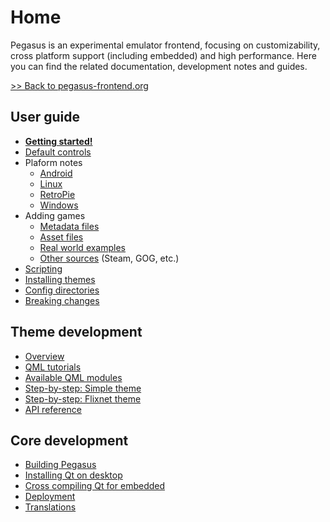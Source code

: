 # Home

Pegasus is an experimental emulator frontend, focusing on customizability, cross platform support (including embedded) and high performance. Here you can find the related documentation, development notes and guides.

[&gt;&gt; Back to pegasus-frontend.org](http://pegasus-frontend.org/)


## User guide

- [**Getting started!**](user-guide/getting-started.md)
- [Default controls](user-guide/controls.md)
- Plaform notes
    - [Android](user-guide/platform-android.md)
    - [Linux](user-guide/platform-linux.md)
    - [RetroPie](user-guide/platform-retropie.md)
    - [Windows](user-guide/platform-windows.md)
- Adding games
    - [Metadata files](user-guide/meta-files.md)
    - [Asset files](user-guide/meta-assets.md)
    - [Real world examples](user-guide/meta-examples.md)
    - [Other sources](user-guide/meta-sources.md) (Steam, GOG, etc.)
- [Scripting](user-guide/scripting.md)
- [Installing themes](user-guide/installing-themes.md)
- [Config directories](user-guide/config-dirs.md)
- [Breaking changes](user-guide/breaking-changes.md)

## Theme development

- [Overview](themes/overview.md)
- [QML tutorials](themes/qml-tutorials.md)
- [Available QML modules](themes/qml-modules.md)
- [Step-by-step: Simple theme](themes/example-simple.md)
- [Step-by-step: Flixnet theme](themes/example-flixnet.md)
- [API reference](themes/api.md)

## Core development

- [Building Pegasus](dev/build.md)
- [Installing Qt on desktop](dev/install-qt.md)
- [Cross compiling Qt for embedded](dev/cross-compile-qt.md)
- [Deployment](dev/deploy.md)
- [Translations](dev/translate.md)
